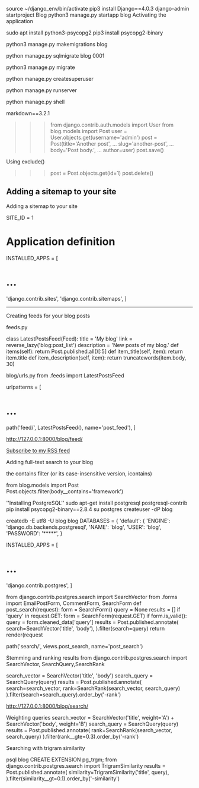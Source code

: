 source  ~/django_env/bin/activate
pip3 install Django==4.0.3
django-admin startproject Blog
python3 manage.py startapp blog
Activating the application

sudo apt install python3-psycopg2
pip3 install psycopg2-binary

python3 manage.py makemigrations blog

python manage.py sqlmigrate blog 0001


python3 manage.py migrate

python manage.py createsuperuser

python manage.py runserver

python manage.py shell

markdown==3.2.1

>>> from django.contrib.auth.models import User
>>> from blog.models import Post
>>> user = User.objects.get(username='admin')
>>> post = Post(title='Another post',
... slug='another-post',
... body='Post body.',
... author=user)
>>> post.save()



Using exclude()

>>> post = Post.objects.get(id=1)
>>> post.delete()

Adding a sitemap to your site
-------
Adding a sitemap to your site

SITE_ID = 1
# Application definition
INSTALLED_APPS = [
# ...
'django.contrib.sites',
'django.contrib.sitemaps',
]


---------
Creating feeds for your blog posts

 feeds.py

class LatestPostsFeed(Feed):
    title = 'My blog'
    link = reverse_lazy('blog:post_list')
    description = 'New posts of my blog.'
    def items(self):
        return Post.published.all()[:5]
    def item_title(self, item):
        return item.title
    def item_description(self, item):
        return truncatewords(item.body, 30)


blog/urls.py 
from .feeds import LatestPostsFeed

urlpatterns = [
# ...
path('feed/', LatestPostsFeed(), name='post_feed'),
]

http://127.0.0.1:8000/blog/feed/ 

<p>
<a href="{% url "blog:post_feed" %}">Subscribe to my RSS feed</a>
</p

-----
Adding full-text search to your blog

the contains filter (or its case-insensitive version, icontains)

from blog.models import Post
Post.objects.filter(body__contains='framework')

''Installing PostgreSQL''
sudo apt-get install postgresql postgresql-contrib
pip install psycopg2-binary==2.8.4
su postgres
createuser -dP blog


createdb -E utf8 -U blog blog
DATABASES = {
'default': {
'ENGINE': 'django.db.backends.postgresql',
'NAME': 'blog',
'USER': 'blog',
'PASSWORD': '*****',
}

INSTALLED_APPS = [
# ...
'django.contrib.postgres',
]


from django.contrib.postgres.search import SearchVector
from .forms import EmailPostForm, CommentForm, SearchForm
def post_search(request):
form = SearchForm()
query = None
results = []
if 'query' in request.GET:
form = SearchForm(request.GET)
if form.is_valid():
query = form.cleaned_data['query']
results = Post.published.annotate(
search=SearchVector('title', 'body'),
).filter(search=query)
return render(request



path('search/', views.post_search, name='post_search')


Stemming and ranking results
from django.contrib.postgres.search import SearchVector, SearchQuery,SearchRank


search_vector = SearchVector('title', 'body')
search_query = SearchQuery(query)
results = Post.published.annotate(
search=search_vector,
rank=SearchRank(search_vector, search_query)
).filter(search=search_query).order_by('-rank')


http://127.0.0.1:8000/blog/search/



Weighting queries
search_vector = SearchVector('title', weight='A') + \
SearchVector('body', weight='B')
search_query = SearchQuery(query)
results = Post.published.annotate(
rank=SearchRank(search_vector, search_query)
).filter(rank__gte=0.3).order_by('-rank')



Searching with trigram similarity


psql blog
CREATE EXTENSION pg_trgm;
from django.contrib.postgres.search import TrigramSimilarity
results = Post.published.annotate(
similarity=TrigramSimilarity('title', query),
).filter(similarity__gt=0.1).order_by('-similarity')